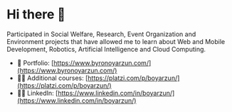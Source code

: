 # Hi there 👋

Participated in Social Welfare, Research, Event Organization and Environment projects that have allowed me to learn about Web and Mobile Development, Robotics, Artificial Intelligence and Cloud Computing.


- 💼 Portfolio: [https://www.byronoyarzun.com/](https://www.byronoyarzun.com/)
- 👨‍🎓 Additional courses: [https://platzi.com/p/boyarzun/](https://platzi.com/p/boyarzun/)
- 👨‍💻 LinkedIn: [https://www.linkedin.com/in/boyarzun/](https://www.linkedin.com/in/boyarzun/)
